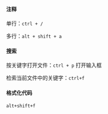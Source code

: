 #### 注释

单行：`ctrl + /`

多行：`alt + shift + a`



#### 搜索

按关键字打开文件：`ctrl + p` 打开输入框

检索当前文件中的关键字：`ctrl+f`



#### 格式化代码

`alt+shift+f`










